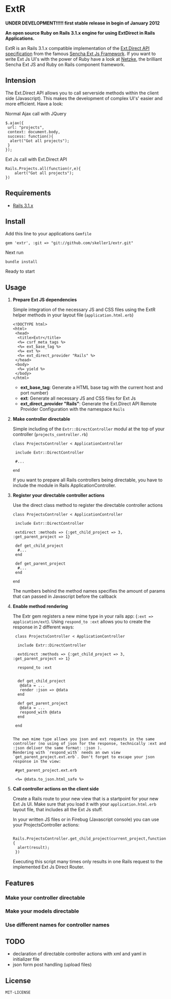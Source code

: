 # __ExtR__


__UNDER DEVELOPMENT!!!!! first stable release in begin of January 2012__

__An open source Ruby on Rails 3.1.x engine for using ExtDirect in Rails Applications.__

ExtR is an Rails 3.1.x compatible implementation of the [Ext.Direct API specification](http://bla.de) from the famous [Sencha Ext Js Framework](http://www.sencha.com/). If you want to write Ext Js UI's with the power of Ruby have a look at [Netzke](http://netzke.org/), the brilliant Sencha Ext JS and Ruby on Rails component framework.






## Intension

The Ext.Direct API allows you to call serverside methods within the client side (Javascript). This makes the development of complex UI's' easier and more efficient. Have a look:


Normal Ajax call with JQuery

    $.ajax({
     url: "projects",
     context: document.body,
     success: function(){
      alert("Got all projects");
     }
    });


Ext Js call with Ext.Direct API

    Rails.Projects.all(function(r,e){
        alert("Got all projects");
    })


## Requirements

* [Rails 3.1.x](http://github.com/rails/rails)


## Install

Add this line to your applications `Gemfile`

    gem 'extr', :git => "git://github.com/skeller1/extr.git"

Next run

    bundle install

Ready to start


## Usage

1.  __Prepare Ext JS dependencies__

    Simple integration of the necessary JS and CSS files using the ExtR helper methods in your layout file (`application.html.erb`)

        <!DOCTYPE html>
        <html>
         <head>
          <title>Extr</title>
          <%= csrf_meta_tags %>
          <%= ext_base_tag %>
          <%= ext %>
          <%= ext_direct_provider "Rails" %>
         </head>
         <body>
          <%= yield %>
         </body>
        </html>

    -   __ext_base_tag__: Generate a HTML base tag with the current host and port number)
    -   __ext__: Generate all necessary JS and CSS files for Ext Js
    -   __ext_direct_provider "Rails"__: Generate the Ext.Direct API Remote Provider Configuration with the namespace `Rails`


2.  __Make controller directable__

    Simple including of the `Extr::DirectController` modul at the top of your controller (`projects_controller.rb`)

        class ProjectsController < ApplicationController

         include Extr::DirectController

         #...

        end

    If you want to prepare all Rails controllers being directable, you have to include the module in Rails ApplicationController.


3.  __Register your directable controller actions__

    Use the direct class method to register the directable controller actions

        class ProjectsController < ApplicationController

         include Extr::DirectController

         extdirect :methods => {:get_child_project => 3, :get_parent_project => 1}

         def get_child_project
          #...
         end

         def get_parent_project
          #...
         end

        end


    The numbers behind the method names specifies the amount of params that can passed in Javascript before the callback


4. __Enable method rendering__

    The Extr gem registers a new mime type in your rails app: (`:ext => application/ext`). Using `respond_to :ext` allows you to create the response in 2 different ways:

        class ProjectsController < ApplicationController

         include Extr::DirectController

         extdirect :methods => {:get_child_project => 3, :get_parent_project => 1}

         respond_to :ext


         def get_child_project
          @data = ...
          render :json => @data
         end

         def get_parent_project
          @data = ...
          respond_with @data
         end

        end


       The own mime type allows you json and ext requests in the same controller (no using of json for the response, technically :ext and :json deliver the same format: :json ).
       Rendering with `respond_with` needs an own view `get_parent_project.ext.erb`. Don't forget to escape your json response in the view:

        #get_parent_project.ext.erb

        <%= @data.to_json.html_safe %>






5. __Call controller actions on the client side__

    Create a Rails route to your new view that is a startpoint for your new Ext Js UI. Make sure that you load it with your `application.html.erb` layout file, that includes all the Ext Js stuff.

    In your written JS files or in Firebug (Javascript console) you can use your ProjectsController actions:

        Rails.ProjectsController.get_child_project(current_project,function(result,e){
         alert(result);
        })



    Executing this script many times only results in one Rails request to the implemented Ext Js Direct Router.

## Features


### Make your controller directable

### Make your models directable

### Use different names for controller names

## TODO

* declaration of directable controller actions with xml and yaml in initializer file
* json form post handling (upload files)

## License

    MIT-LICENSE

